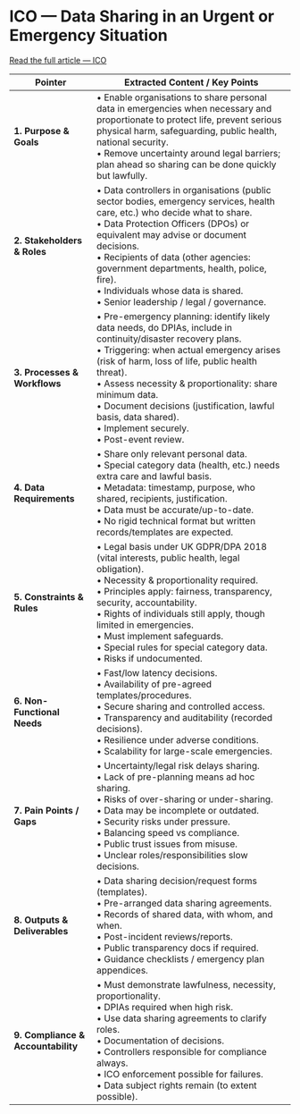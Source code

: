 # ICO — Data Sharing in an Urgent or Emergency Situation  
[Read the full article — ICO](https://ico.org.uk/for-organisations/guide-to-data-protection/key-dp-themes/data-sharing-in-an-urgent-or-emergency-situation/)

| **Pointer**                | **Extracted Content / Key Points**                                                                                                                                                                                                                                                                                                                                                               |
|-----------------------------|-------------------------------------------------------------------------------------------------------------------------------------------------------------------------------------------------------------------------------------------------------------------------------------------------------------------------------------------------------------------------------------------------|
| **1. Purpose & Goals**      | • Enable organisations to share personal data in emergencies when necessary and proportionate to protect life, prevent serious physical harm, safeguarding, public health, national security. <br> • Remove uncertainty around legal barriers; plan ahead so sharing can be done quickly but lawfully.                                                                                           |
| **2. Stakeholders & Roles** | • Data controllers in organisations (public sector bodies, emergency services, health care, etc.) who decide what to share. <br> • Data Protection Officers (DPOs) or equivalent may advise or document decisions. <br> • Recipients of data (other agencies: government departments, health, police, fire). <br> • Individuals whose data is shared. <br> • Senior leadership / legal / governance. |
| **3. Processes & Workflows**| • Pre-emergency planning: identify likely data needs, do DPIAs, include in continuity/disaster recovery plans. <br> • Triggering: when actual emergency arises (risk of harm, loss of life, public health threat). <br> • Assess necessity & proportionality: share minimum data. <br> • Document decisions (justification, lawful basis, data shared). <br> • Implement securely. <br> • Post-event review. |
| **4. Data Requirements**    | • Share only relevant personal data. <br> • Special category data (health, etc.) needs extra care and lawful basis. <br> • Metadata: timestamp, purpose, who shared, recipients, justification. <br> • Data must be accurate/up-to-date. <br> • No rigid technical format but written records/templates are expected.                                                                                   |
| **5. Constraints & Rules**  | • Legal basis under UK GDPR/DPA 2018 (vital interests, public health, legal obligation). <br> • Necessity & proportionality required. <br> • Principles apply: fairness, transparency, security, accountability. <br> • Rights of individuals still apply, though limited in emergencies. <br> • Must implement safeguards. <br> • Special rules for special category data. <br> • Risks if undocumented.   |
| **6. Non-Functional Needs** | • Fast/low latency decisions. <br> • Availability of pre-agreed templates/procedures. <br> • Secure sharing and controlled access. <br> • Transparency and auditability (recorded decisions). <br> • Resilience under adverse conditions. <br> • Scalability for large-scale emergencies.                                                                                                            |
| **7. Pain Points / Gaps**   | • Uncertainty/legal risk delays sharing. <br> • Lack of pre-planning means ad hoc sharing. <br> • Risks of over-sharing or under-sharing. <br> • Data may be incomplete or outdated. <br> • Security risks under pressure. <br> • Balancing speed vs compliance. <br> • Public trust issues from misuse. <br> • Unclear roles/responsibilities slow decisions.                                      |
| **8. Outputs & Deliverables**| • Data sharing decision/request forms (templates). <br> • Pre-arranged data sharing agreements. <br> • Records of shared data, with whom, and when. <br> • Post-incident reviews/reports. <br> • Public transparency docs if required. <br> • Guidance checklists / emergency plan appendices.                                                                                                      |
| **9. Compliance & Accountability** | • Must demonstrate lawfulness, necessity, proportionality. <br> • DPIAs required when high risk. <br> • Use data sharing agreements to clarify roles. <br> • Documentation of decisions. <br> • Controllers responsible for compliance always. <br> • ICO enforcement possible for failures. <br> • Data subject rights remain (to extent possible).                                        |
